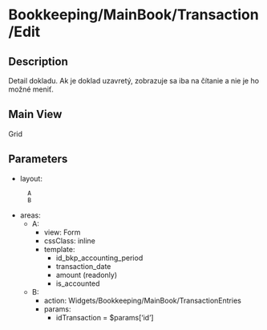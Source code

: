# Bookkeeping/MainBook/Transaction/Edit

## Description

Detail dokladu. Ak je doklad uzavretý, zobrazuje sa iba na čítanie a nie je ho možné meniť.

## Main View

Grid

## Parameters

* layout:
    ```
      A
      B
    ```
* areas:
  * A:
    * view: Form
    * cssClass: inline
    * template:
      * id_bkp_accounting_period
      * transaction_date
      * amount (readonly)
      * is_accounted
  * B:
    * action: Widgets/Bookkeeping/MainBook/TransactionEntries
    * params:
      * idTransaction = $params[‘id’]
